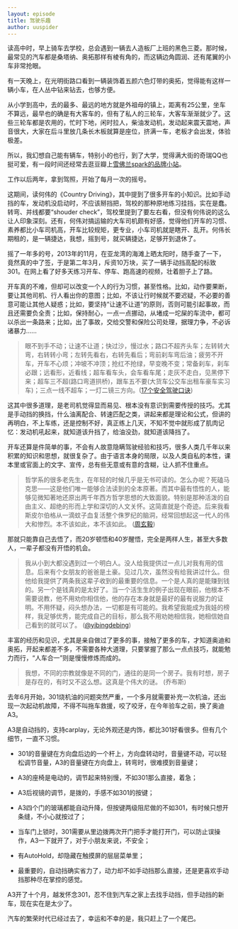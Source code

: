 ```yaml
---
layout: episode
title: 驾驶乐趣
author: uuspider
---
```

读高中时，早上骑车去学校，总会遇到一辆去人造板厂上班的黑色三菱。那时候，最常见的汽车都是桑塔纳、奥拓那样有棱有角的，而这辆边角圆润、还有尾翼的小车非常抢眼。

有一天晚上，在光明街路口看到一辆装饰着五颜六色灯带的奥拓，觉得能有这样一辆小车，在人丛中钻来钻去，也够方便。

从小学到高中，去的最多、最远的地方就是外祖母的镇上，距离有25公里，坐车不算远，最早也的确是有大客车的，但有了私人的三轮车，大客车渐渐就少了。这些三轮车都是农用的，忙时下地，闲时拉人，柴油发动机，发动起来震天震地，声音很大，大家在后斗里放几条长木板就算是座位，挤满一车，老板才会出发，体验极差。

所以，我幻想自己能有辆车，特别小的也行，到了大学，觉得满大街的奇瑞QQ也挺可爱，有一段时间还经常去逛豆瓣上[雪佛兰spark的品牌小站][ref02]。

工作以后两年，拿到驾照，开始了每月一次的摇号。

这期间，读何伟的《Country Driving》，其中提到了很多开车的小知识。比如手动挡的车，发动机没启动时，不应该掰挡把，驾校的那种原地练习挂挡，实在是蠢。转弯、并线都要“shouder check”，驾校里提到了要左右看，但没有何伟说的这么让人印象深刻。还有，何伟对搞运输的大车司机颇有好感，觉得他们开车的习惯、素养都比小车司机高，开车比较规矩，更专业，小车司机就是瞎开、乱开。何伟长期租的，是一辆捷达，我想，摇到号，就买辆捷达，足够开到退休了。

摇了一年多的号，2013年的11月，在亚龙湾的海滩上晒太阳时，随手查了一下，竟然真的中了签，于是第二年3月，斥资10万块，买了一辆手动挡高配的标致301。在网上看了好多天练习开车、停车、跑高速的视频，壮着胆子上了路。

开车真的不难，但却可以改变一个人的行为习惯，甚至性格。比如，动作要果断，要让其他司机、行人看出你的意图；比如，不该让行时候就不要迟疑，不必要的善意可能让其他人疑惑；比如，要坚持“让速不让道”的原则，否则可能引起事故，而且还需要负全责；比如，保持耐心，一点一点挪动，从堵成一坨屎的车流中，都可以杀出一条路来；比如，出了事故，交给交警和保险公司处理，据理力争，不必诉诸暴力……

>眼不到手不动；让速不让道；快过沙，慢过水；路口不超齐头车；左转转大弯，右转转小弯；左转先看右，右转先看后；弯前刹车弯后油；疲劳不开车，开车不心烦；冲坡不冲顶；抢红不抢绿，早变晚不变；常备刹车，刹车必跟；远看形，近看线；超车看车头，会车看车尾；走灰不走白，见黑停下来；超车三不超(路口弯道拱桥)，跟车五不要(大货车公交车出租车豪车实习车)；三点一线不超车；一灯二镜三方向。([17个安全驾驶口诀][ref04])

这其中很多道理，是老司机觉得显而易见、根本没有意识到需要传授的技巧。尤其是手动挡的换挡，什么油离配合、转速匹配之类，讲起来都是理论和公式，但讲的再明白，不上车练，还是控制不好，真正练上几天，不知不觉中就形成了肌肉记忆：发动机吼起来，就知道该升挡了，给油没劲，就知道该降挡了。

开车还算是件简单的事，不会有人故意隐瞒驾驶经验和技巧，很多人类几千年以来积累的知识和思想，就很复杂了。由于语言本身的局限，以及人类自私的本性，课本里或官面上的文字、宣传，总有些无意或有意的含糊，让人抓不住重点。

> 哲学系的很多老先生，在年轻的时候几乎是无书可读的。怎么办呢？死磕马克思——这是他们唯一能够合法读到的全本原著。而其中最有悟性的人，能够见微知著地还原出两千年西方哲学思想的大致面貌。特别是那种活泼的自由主义、超绝的形而上学和深切的人文关怀。这简直就是个奇迹。后来我看斯皮尔伯格从一滴蚊子血复活整个侏罗纪的脑洞，经常回想起这一代人的伟大和惨烈。本不该如此，本不该如此。 ([周玄毅][ref03])

那就只能靠自己去悟了，而20岁顿悟和40岁醒悟，完全是两样人生，甚至大多数人，一辈子都没有开悟的机会。

> 我从小到大都没遇到过一个明白人。没人给我提供过一点儿对我有用的信息。后来有个女朋友的爸爸是土豪。见过几次，虽然没有给我讲过什么。但他给我提供了两条我这辈子收到的最重要的信息。一个是人真的是能赚到钱的。另一个是钱真的是太好了。当一个活生生的例子出现在眼前，他根本不需要说教，他不用劝你相信他，他的存在本身就是最好的最有说服力的证明。不用怀疑，闷头想办法，一切都是有可能的。我希望我能成为我娃的榜样，我足够优秀，能完成自己的目标，那么我不用劝她相信我，她相信她自己看到的就可以了。 ([@yibingdebing][ref01])

丰富的经历和见识，尤其是亲自做过了更多的事，接触了更多的车，才知道奥迪和奥拓，开起来都差不多，不需要各种大道理，只要掌握了那么一点点技巧，就能勉力而行，“人车合一”则是慢慢修炼而成的。

> 我想，不同的宗教就像是不同的门，通往的是同一个房子。我有时想，房子是存在的，有时又不这么想。这真是个伟大的谜。 (乔布斯)

去年6月开始，301烧机油的问题突然严重，一个多月就需要补充一次机油，还出现一次起动机故障，不得不叫拖车救援，咬了咬牙，在今年验车之前，换了奥迪A3。

A3是自动挡的，支持carplay，无论外观还是内饰，都比301好看很多。但有几个细节，一直不习惯。

- 301的音量键在方向盘后边的一个杆上，方向盘转动时，音量键不动，可以轻松调节音量，A3的音量键在方向盘上，转弯时，很难摸到音量键；

- A3的座椅是电动的，调节起来特别慢，不如301那么直接，着急；

- A3后视镜的调节，是拨的，手感不如301的按键；

- A3四个门的玻璃都能自动升降，但按键两级阻尼做的不如301，有时候只想开条缝，不小心就按过了；

- 当车门上锁时，301需要从里边拨两次开门把手才能打开门，可以防止误操作，A3一下就开了，对于小朋友来说，不安全；

- 有AutoHold，却隐藏在触摸屏的层层菜单里；

- 最重要的，自动挡确实省力了，动力却不如手动挡那么直接，还是更喜欢手动挡那种尽在掌控的感觉。

A3开了十个月，越发怀念301，忍不住到汽车之家上去找手动挡，但手动挡的新车，现在实在是太少了。

汽车的繁荣时代已经过去了，幸运和不幸的是，我只赶上了一个尾巴。

[ref01]:https://twitter.com/yibingdebing/status/1461718011610501124
[ref02]:https://site.douban.com/sparkmyself
[ref03]:https://weibo.com/u/2501511785
[ref04]:https://www.bilibili.com/video/BV1xQ4y1W7PV
